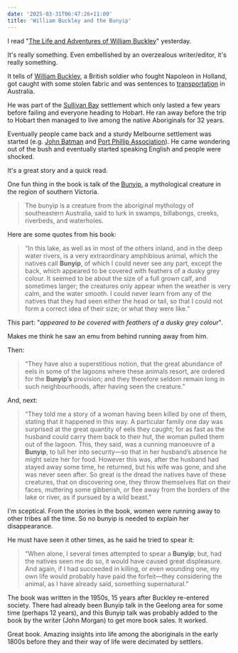 ```yaml
---
date: '2025-03-31T06:47:26+11:00'
title: 'William Buckley and the Bunyip'
---
```


I read "[The Life and Adventures of William Buckley](https://www.goodreads.com/book/show/692135.The_Life_and_Adventures_of_William_Buckley)" yesterday.

It's really something. Even embellished by an overzealous writer/editor, it's really something.

It tells of [William Buckley](https://en.wikipedia.org/wiki/William_Buckley_(convict)), a British soldier who fought Napoleon in Holland, got caught with some stolen fabric and was sentences to [transportation](https://en.wikipedia.org/wiki/Penal_transportation) in Australia.

He was part of the [Sullivan Bay](https://en.wikipedia.org/wiki/Sullivan_Bay,_Victoria) settlement which only lasted a few years before failing and everyone heading to Hobart. He ran away before the trip to Hobart then managed to live among the native Aboriginals for 32 years.

Eventually people came back and a sturdy Melbourne settlement was started (e.g. [John Batman](https://en.wikipedia.org/wiki/John_Batman) and [Port Phillip Association](https://en.wikipedia.org/wiki/Port_Phillip_Association)). He came wondering out of the bush and eventually started speaking English and people were shocked.

It's a great story and a quick read.

One fun thing in the book is talk of the [Bunyip](https://en.wikipedia.org/wiki/Bunyip), a mythological creature in the region of southern Victoria.

> The bunyip is a creature from the aboriginal mythology of southeastern Australia, said to lurk in swamps, billabongs, creeks, riverbeds, and waterholes.

Here are some quotes from his book:

> “In this lake, as well as in most of the others inland, and in the deep water rivers, is a very extraordinary amphibious animal, which the natives call **Bunyip**, of which I could never see any part, except the back, which appeared to be covered with feathers of a dusky grey colour. It seemed to be about the size of a full grown calf, and sometimes larger; the creatures only appear when the weather is very calm, and the water smooth. I could never learn from any of the natives that they had seen either the head or tail, so that I could not form a correct idea of their size; or what they were like.”

This part: "_appeared to be covered with feathers of a dusky grey colour_".

Makes me think he saw an emu from behind running away from him.

Then:

> “They have also a superstitious notion, that the great abundance of eels in some of the lagoons where these animals resort, are ordered for the **Bunyip’s** provision; and they therefore seldom remain long in such neighbourhoods, after having seen the creature.”

And, next:

> “They told me a story of a woman having been killed by one of them, stating that it happened in this way. A particular family one day was surprised at the great quantity of eels they caught; for as fast as the husband could carry them back to their hut, the woman pulled them out of the lagoon. This, they said, was a cunning manoeuvre of a **Bunyip**, to lull her into security—so that in her husband’s absence he might seize her for food. However this was, after the husband had stayed away some time, he returned, but his wife was gone, and she was never seen after. So great is the dread the natives have of these creatures, that on discovering one, they throw themselves flat on their faces, muttering some gibberish, or flee away from the borders of the lake or river, as if pursued by a wild beast.”

I'm sceptical. From the stories in the book, women were running away to other tribes all the time. So no bunyip is needed to explain her disappearance.

He must have seen it other times, as he said he tried to spear it:

> “When alone, I several times attempted to spear a **Bunyip**; but, had the natives seen me do so, it would have caused great displeasure. And again, if I had succeeded in killing, or even wounding one, my own life would probably have paid the forfeit—they considering the animal, as I have already said, something supernatural.”

The book was written in the 1950s, 15 years after Buckley re-entered society. There had already been Bunyip talk in the Geelong area for some time (perhaps 12 years), and this Bunyip talk was probably added to the book by the writer (John Morgan) to get more book sales. It worked.

Great book. Amazing insights into life among the aboriginals in the early 1800s before they and their way of life were decimated by settlers.

